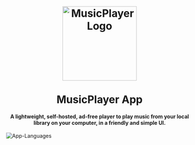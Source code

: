 <h1 align="center">
  <img src="https://github.com/ozzs/musicPlayer/blob/main/assets/MusicPlayerLogo.png" alt="MusicPlayerLogo" width="200">
  <br /> <br />
  MusicPlayer App
</h1>

<h4 align="center"> A lightweight, self-hosted, ad-free player to play music from your local library on your computer, in a friendly and simple UI. </h4>

![App-Languages](https://github-readme-stats.vercel.app/api/top-langs/?username=ozzs&theme=blue-green)
